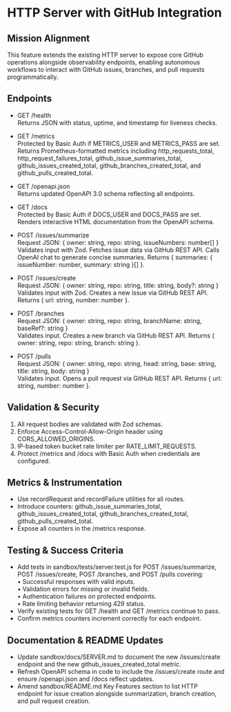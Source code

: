 # HTTP Server with GitHub Integration

## Mission Alignment

This feature extends the existing HTTP server to expose core GitHub operations alongside observability endpoints, enabling autonomous workflows to interact with GitHub issues, branches, and pull requests programmatically.

## Endpoints

- GET /health  
  Returns JSON with status, uptime, and timestamp for liveness checks.

- GET /metrics  
  Protected by Basic Auth if METRICS_USER and METRICS_PASS are set. Returns Prometheus-formatted metrics including http_requests_total, http_request_failures_total, github_issue_summaries_total, github_issues_created_total, github_branches_created_total, and github_pulls_created_total.

- GET /openapi.json  
  Returns updated OpenAPI 3.0 schema reflecting all endpoints.

- GET /docs  
  Protected by Basic Auth if DOCS_USER and DOCS_PASS are set. Renders interactive HTML documentation from the OpenAPI schema.

- POST /issues/summarize  
  Request JSON: { owner: string, repo: string, issueNumbers: number[] }  
  Validates input with Zod. Fetches issue data via GitHub REST API. Calls OpenAI chat to generate concise summaries. Returns { summaries: { issueNumber: number, summary: string }[] }.

- POST /issues/create  
  Request JSON: { owner: string, repo: string, title: string, body?: string }  
  Validates input with Zod. Creates a new issue via GitHub REST API. Returns { url: string, number: number }.

- POST /branches  
  Request JSON: { owner: string, repo: string, branchName: string, baseRef?: string }  
  Validates input. Creates a new branch via GitHub REST API. Returns { owner: string, repo: string, branch: string }.

- POST /pulls  
  Request JSON: { owner: string, repo: string, head: string, base: string, title: string, body: string }  
  Validates input. Opens a pull request via GitHub REST API. Returns { url: string, number: number }.

## Validation & Security

1. All request bodies are validated with Zod schemas.  
2. Enforce Access-Control-Allow-Origin header using CORS_ALLOWED_ORIGINS.  
3. IP-based token bucket rate limiter per RATE_LIMIT_REQUESTS.  
4. Protect /metrics and /docs with Basic Auth when credentials are configured.

## Metrics & Instrumentation

- Use recordRequest and recordFailure utilities for all routes.  
- Introduce counters: github_issue_summaries_total, github_issues_created_total, github_branches_created_total, github_pulls_created_total.  
- Expose all counters in the /metrics response.

## Testing & Success Criteria

- Add tests in sandbox/tests/server.test.js for POST /issues/summarize, POST /issues/create, POST /branches, and POST /pulls covering:  
  • Successful responses with valid inputs.  
  • Validation errors for missing or invalid fields.  
  • Authentication failures on protected endpoints.  
  • Rate limiting behavior returning 429 status.  
- Verify existing tests for GET /health and GET /metrics continue to pass.  
- Confirm metrics counters increment correctly for each endpoint.

## Documentation & README Updates

- Update sandbox/docs/SERVER.md to document the new /issues/create endpoint and the new github_issues_created_total metric.  
- Refresh OpenAPI schema in code to include the /issues/create route and ensure /openapi.json and /docs reflect updates.  
- Amend sandbox/README.md Key Features section to list HTTP endpoint for issue creation alongside summarization, branch creation, and pull request creation.